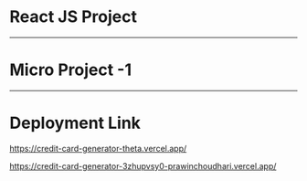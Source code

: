 # React JS Project

**********************************************************************************************************************************************************************

# Micro Project -1 

**********************************************************************************************************************************************************************

# Deployment Link

https://credit-card-generator-theta.vercel.app/

https://credit-card-generator-3zhupvsy0-prawinchoudhari.vercel.app/

